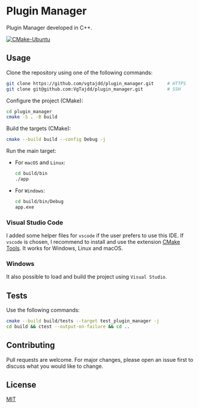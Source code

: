 # Plugin Manager

Plugin Manager developed in C++.

[![CMake-Ubuntu](https://github.com/VgTajdd/plugin_manager/actions/workflows/cmake_ubuntu.yml/badge.svg?branch=main&event=push)](https://github.com/VgTajdd/plugin_manager/actions/workflows/cmake_ubuntu.yml)

## Usage

Clone the repository using one of the following commands:

```bash
git clone https://github.com/vgtajdd/plugin_manager.git     # HTTPS
git clone git@github.com:VgTajdd/plugin_manager.git         # SSH
```

Configure the project (CMake):

```bash
cd plugin_manager
cmake -S . -B build
```

Build the targets (CMake):

```bash
cmake --build build --config Debug -j
```

Run the main target:

- For ```macOS``` and ```Linux```:

    ```bash
    cd build/bin
    ./app
    ```

- For ```Windows```:

    ```bash
    cd build/bin/Debug
    app.exe
    ```

### Visual Studio Code

I added some helper files for ```vscode``` if the user prefers to use this IDE. If ```vscode``` is chosen, I recommend to install and use the extension [CMake Tools](https://marketplace.visualstudio.com/items?itemName=ms-vscode.cmake-tools). It works for Windows, Linux and macOS.

### Windows

It also possible to load and build the project using ```Visual Studio```.

## Tests

Use the following commands:

```bash
cmake --build build/tests --target test_plugin_manager -j
cd build && ctest --output-on-failure && cd ..
```
## Contributing

Pull requests are welcome. For major changes, please open an issue first to discuss what you would like to change.

## License

[MIT](https://choosealicense.com/licenses/mit/)
